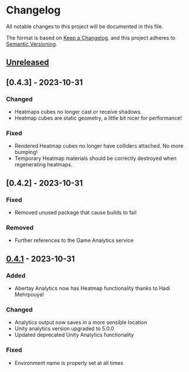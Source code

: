 # Changelog

All notable changes to this project will be documented in this file.

The format is based on [Keep a Changelog](https://keepachangelog.com/en/1.0.0/),
and this project adheres to [Semantic Versioning](https://semver.org/spec/v2.0.0.html).

## [Unreleased]

## [0.4.3] - 2023-10-31

### Changed

- Heatmaps cubes no longer cast or receive shadows.
- Heatmap cubes are static geometry, a little bit nicer for performance!

### Fixed

- Rendered Heatmap cubes no longer have colliders attached. No more bumping!
- Temporary Heatmap materials should be correctly destroyed when regenerating heatmaps.

## [0.4.2] - 2023-10-31

### Fixed

- Removed unused package that cause builds to fail

### Removed

- Further references to the Game Analytics service

## [0.4.1] - 2023-10-31

### Added

- Abertay Analytics now has Heatmap functionality thanks to Hadi Mehrpouya!

### Changed

- Analytics output now saves in a more sensible location
- Unity analytics version upgraded to 5.0.0
- Updated deprecated Unity Analytics functionality

### Fixed

- Environment name is properly set at all times


[unreleased]: https://github.com/Abertay-University-SDI/AbertayAnalytics
[0.4.1]: https://github.com/Abertay-University-SDI/AbertayAnalytics/commit/1c85dc01634cae1f85c985d35868a715e5306262